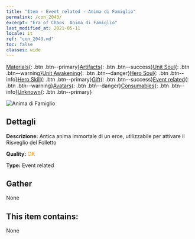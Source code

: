 ```yaml
---
title: "Item - Event related - Anima di Famiglio"
permalink: /con_2043/
excerpt: "Era of Chaos  Anima di Famiglio"
last_modified_at: 2021-05-11
locale: it
ref: "con_2043.md"
toc: false
classes: wide
---
```

 [Materials](/ItemsIT/){: .btn .btn--primary}[Artifacts](/ItemsIT/Artifacts/){: .btn .btn--success}[Unit Soul](/ItemsIT/UnitSoul/){: .btn .btn--warning}[Unit Awakening](/ItemsIT/UnitAwakening/){: .btn .btn--danger}[Hero Soul](/ItemsIT/HeroSoul/){: .btn .btn--info}[Hero Skill](/ItemsIT/HeroSkill/){: .btn .btn--primary}[Gift](/ItemsIT/Gift/){: .btn .btn--success}[Event related](/ItemsIT/Events/){: .btn .btn--warning}[Avatars](/ItemsIT/Avatars/){: .btn .btn--danger}[Consumables](/ItemsIT/Consumables/){: .btn .btn--info}[Unknown](/ItemsIT/Unknown/){: .btn .btn--primary}

 ![Anima di Famiglio](/images/t/juexing_501.png)

## Dettagli
 **Descrizione:** Antica anima immortale di un eroe, utilizzabile per attivare il Risveglio del Folletto

 **Quality:** <span style="color: #FF8C00">OK</span>

 **Type:** Event related

## Gather

  None

## This item contains:

  None

